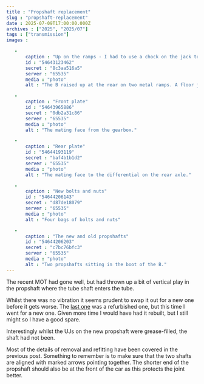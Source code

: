 ```yaml
---
title : "Propshaft replacement"
slug : "propshaft-replacement"
date : 2025-07-09T17:00:00.000Z
archives : ["2025", "2025/07"]
tags : ["transmission"]
images :

   -
       caption : "Up on the ramps - I had to use a chock on the jack to lift the car on"
       id : "54643123462"
       secret : "8c3aa516a5"
       server : "65535"
       media : "photo"
       alt : "The B raised up at the rear on two metal ramps. A floor jack is under the differential with a wooden block on top."

   -
       caption : "Front plate"
       id : "54643965886"
       secret : "0db2a31c86"
       server : "65535"
       media : "photo"
       alt : "The mating face from the gearbox."

   -
       caption : "Rear plate"
       id : "54644193119"
       secret : "baf4b1b1d2"
       server : "65535"
       media : "photo"
       alt : "The mating face to the differential on the rear axle."

   -
       caption : "New bolts and nuts"
       id : "54644206143"
       secret : "d87de18079"
       server : "65535"
       media : "photo"
       alt : "Four bags of bolts and nuts"

   -
       caption : "The new and old propshafts"
       id : "54644206203"
       secret : "c7bc76bfc3"
       server : "65535"
       media : "photo"
       alt : "Two propshafts sitting in the boot of the B."
---
```


The recent MOT had gone well, but had thrown up a bit of vertical play in the propshaft where the tube shaft enters the tube.

Whilst there was no vibration it seems prudent to swap it out for a new one before it gets worse. The [last one](/posts/changing-the-propshaft/) was a refurbished one, but this time I went for a new one. Given more time I would have had it rebuilt, but I still might so I have a good spare. 

Interestingly whilst the UJs on the new propshaft were grease-filled, the shaft had not been.

Most of the details of removal and refitting have been covered in the previous post. Something to remember is to make sure that the two shafts are aligned with marked arrows pointing together. The shorter end of the propshaft should also be at the front of the car as this protects the joint better.